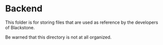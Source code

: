 # Backend

This folder is for storing files that are used as reference by the developers of Blackstone.

Be warned that this directory is not at all organized.
